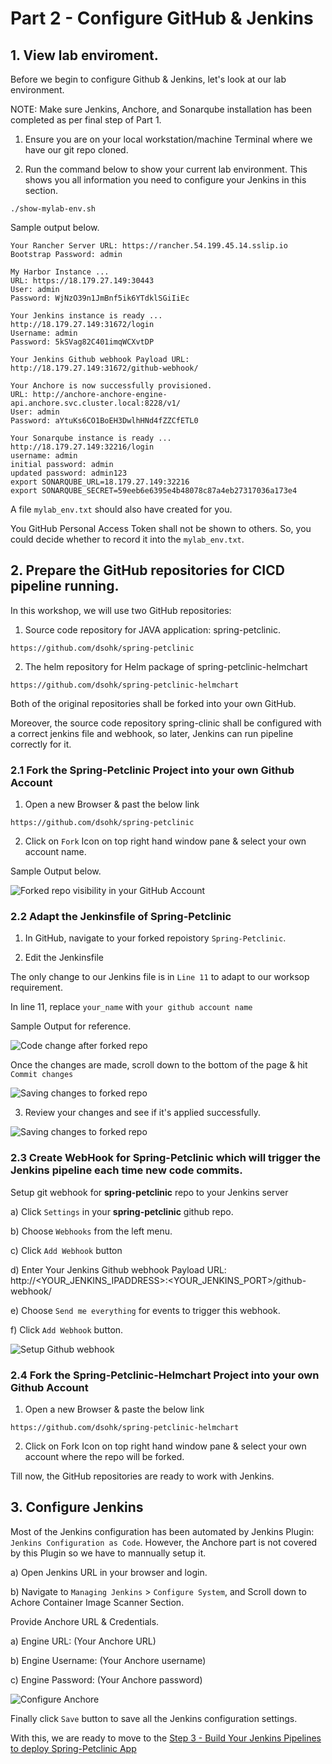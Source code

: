 # Part 2 - Configure GitHub & Jenkins 



## 1. View lab enviroment.

Before we begin to configure Github & Jenkins, let's look at our lab environment.

NOTE: Make sure Jenkins, Anchore, and Sonarqube installation has been completed as per final step of Part 1.

1) Ensure you are on your local workstation/machine Terminal where we have our git repo cloned.

2) Run the command below to show your current lab environment. This shows you all information you need to configure your Jenkins in this section.

```
./show-mylab-env.sh
```

Sample output below.

```
Your Rancher Server URL: https://rancher.54.199.45.14.sslip.io
Bootstrap Password: admin

My Harbor Instance ...
URL: https://18.179.27.149:30443
User: admin
Password: WjNzO39n1JmBnf5ik6YTdklSGiIiEc

Your Jenkins instance is ready ...
http://18.179.27.149:31672/login
Username: admin
Password: 5kSVag82C401imqWCXvtDP

Your Jenkins Github webhook Payload URL:
http://18.179.27.149:31672/github-webhook/

Your Anchore is now successfully provisioned.
URL: http://anchore-anchore-engine-api.anchore.svc.cluster.local:8228/v1/
User: admin
Password: aYtuKs6CO1BoEH3DwlhHNd4fZZCfETL0

Your Sonarqube instance is ready ...
http://18.179.27.149:32216/login
username: admin
initial password: admin
updated password: admin123
export SONARQUBE_URL=18.179.27.149:32216
export SONARQUBE_SECRET=59eeb6e6395e4b48078c87a4eb27317036a173e4
```

A file `mylab_env.txt` should also have created for you. 

You GitHub Personal Access Token shall not be shown to others.
So, you could decide whether to record it into the `mylab_env.txt`.

## 2. Prepare the GitHub repositories for CICD pipeline running.

In this workshop, we will use two GitHub repositories:

1) Source code repository for JAVA application: spring-petclinic.
```
https://github.com/dsohk/spring-petclinic
```
2) The helm repository for Helm package of spring-petclinic-helmchart

```
https://github.com/dsohk/spring-petclinic-helmchart
```

Both of the original repositories shall be forked into your own GitHub.

Moreover, the source code repository spring-clinic shall be configured with a correct jenkins file and webhook,
so later, Jenkins can run pipeline correctly for it.
 
### 2.1 Fork the Spring-Petclinic Project into your own Github Account

1) Open a new Browser & past the below link

```
https://github.com/dsohk/spring-petclinic
```

2) Click on `Fork` Icon on top right hand window pane & select your own account name. 

Sample Output below.

![Forked repo visibility in your GitHub Account](./Images-10-13-2021/step3-part2-forking-spring-petclinic.png)


### 2.2 Adapt the Jenkinsfile of Spring-Petclinic

1) In GitHub, navigate to your forked repoistory `Spring-Petclinic`. 

2) Edit the Jenkinsfile

The only change to our Jenkins file is in `Line 11` to adapt to our worksop requirement.

In line 11, replace `your_name` with `your github account name`

Sample Output for reference.

![Code change after forked repo](./Images-10-13-2021/step3-part2-forking-spring-petclinic-editing-jenkinsfile-changing-userid-pg2.png)



Once the changes are made, scroll down to the bottom of the page & hit `Commit changes` 

![Saving changes to forked repo](./Images-10-13-2021/step3-part2-forking-spring-petclinic-making-changing-userid-save.png)

3) Review your changes and see if it's applied successfully.
 
![Saving changes to forked repo](./Images-10-13-2021/step3-part2-forking-spring-petclinic-making-changing-revewing-changes-applied.png)


### 2.3 Create WebHook for Spring-Petclinic which will trigger the Jenkins pipeline each time new code commits.

Setup git webhook for **spring-petclinic** repo to your Jenkins server

a) Click `Settings` in your **spring-petclinic** github repo.

b) Choose `Webhooks` from the left menu.

c) Click `Add Webhook` button

d) Enter Your Jenkins Github webhook Payload URL:
http://<YOUR_JENKINS_IPADDRESS>:<YOUR_JENKINS_PORT>/github-webhook/ 

e) Choose `Send me everything` for events to trigger this webhook.

f) Click `Add Webhook` button.

![Setup Github webhook](./Images-10-13-2021/github-webhook.png)


### 2.4 Fork the Spring-Petclinic-Helmchart Project into your own Github Account

1) Open a new Browser & paste the below link

```
https://github.com/dsohk/spring-petclinic-helmchart
```
2) Click on Fork Icon on top right hand window pane & select your own account where the repo will be forked.


Till now, the GitHub repositories are ready to work with Jenkins.


## 3. Configure Jenkins 

Most of the Jenkins configuration has been automated by Jenkins Plugin: `Jenkins Configuration as Code`.
However, the Anchore part is not covered by this Plugin so we have to mannually setup it.

a) Open Jenkins URL in your browser and login.

b) Navigate to `Managing Jenkins` > `Configure System`, and Scroll down to Achore Container Image Scanner Section.

Provide Anchore URL & Credentials. 

a) Engine URL: (Your Anchore URL)

b) Engine Username: (Your Anchore username)

c) Engine Password: (Your Anchore password)

![Configure Anchore](./Images-10-13-2021/part2-configure-Jenkins-Anchore.png)

Finally click `Save` button to save all the Jenkins configuration settings.

With this, we are ready to move to the [Step 3 - Build Your Jenkins Pipelines to deploy Spring-Petclinic App](part-3.md)









































